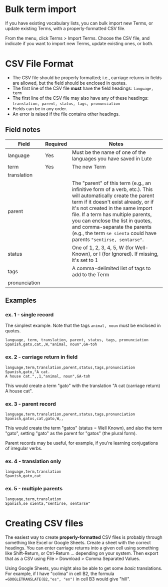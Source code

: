# Bulk term import

If you have existing vocabulary lists, you can bulk import new Terms, or update existing Terms, with a properly-formatted CSV file.

From the menu, click Terms > Import Terms.  Choose the CSV file, and indicate if you want to import new Terms, update existing ones, or both.

# CSV File Format

* The CSV file should be properly formatted; i.e., carriage returns in fields are allowed, but the field should be enclosed in quotes.
* The first line of the CSV file **must** have the field headings: `language, term`
* The first line of the CSV file may also have any of these headings: `translation, parent, status, tags, pronunciation`
* Fields can be in any order.
* An error is raised if the file contains other headings.

## Field notes

| Field | Required | Notes |
| --- | --- | --- |
| language | Yes | Must be the name of one of the languages you have saved in Lute |
| term | Yes | The new Term |
| translation | | |
| parent | | The "parent" of this term (e.g., an infinitive form of a verb, etc.).  This will automatically create the parent term if it doesn't exist already, or if it's not created in the same import file.  If a term has multiple parents, you can enclose the list in quotes, and comma-separate the parents (e.g., the term `se sienta` could have parents `"sentirse, sentarse"`.|
| status | | One of 1, 2, 3, 4, 5, W (for Well-Known), or I (for Ignored).  If missing, it's set to 1 |
| tags | | A comma-delimited list of tags to add to the Term |
| pronunciation | | |

## Examples

### ex. 1 - single record

The simplest example.  Note that the tags `animal, noun` must be enclosed in quotes.

```
language, term, translation, parent, status, tags, pronunciation
Spanish,gato,cat,,W,"animal, noun",GA-toh
```

### ex. 2 - carriage return in field

```
language,term,translation,parent,status,tags,pronunciation
Spanish,gato,"A cat.
A house cat.",,1,"animal, noun",GA-toh
```

This would create a term "gato" with the translation "A cat (carriage return) A house cat".

### ex. 3 - parent record

```
language,term,translation,parent,status,tags,pronunciation
Spanish,gatos,cat,gato,W,,
```

This would create the term "gatos" (status = Well Known), and also the term "gato", setting "gato" as the parent for "gatos" (the plural form).

Parent records may be useful, for example, if you're learning conjugations of irregular verbs.

### ex. 4 - translation only

```
language,term,translation
Spanish,gato,cat
```

### ex. 5 - multiple parents

```
language,term,translation
Spanish,se sienta,"sentirse, sentarse"
```

# Creating CSV files

The easiest way to create **properly-formatted** CSV files is probably through something like Excel or Google Sheets.  Create a sheet with the correct headings.  You can enter carriage returns into a given cell using something like Shift-Return, or Ctrl-Return ... depending on your system.  Then export that as a CSV using File > Download > Comma Separated Values.

Using Google Sheets, you might also be able to get some _basic_ translations.  For example, if I have "colima" in cell B2, the formula `=GOOGLETRANSLATE(B2,"es", "en")` in cell B3 would give "hill".